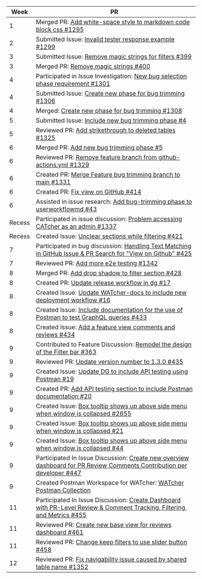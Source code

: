 | Week | PR |
|----|---|
| 1 | Merged PR: [Add white-space style to markdown code block css #1295](https://github.com/CATcher-org/CATcher/pull/1295) |
| 2 | Submitted Issue: [Invalid tester response example #1299](https://github.com/CATcher-org/CATcher/issues/1299) |
| 3 | Submitted Issue: [Remove magic strings for filters #399](https://github.com/CATcher-org/WATcher/issues/399) |
| 3 | Merged PR: [Remove magic strings #400](https://github.com/CATcher-org/WATcher/pull/400) |
| 4 | Participated in Issue Investigation: [New bug selection phase requirement #1301](https://github.com/CATcher-org/CATcher/issues/1301) |
| 4 | Submitted Issue: [Create new phase for bug trimming #1306](https://github.com/CATcher-org/CATcher/issues/1306) |
| 4 | Merged: [Create new phase for bug trimming #1308](https://github.com/CATcher-org/CATcher/pull/1308) |
| 5 | Submitted Issue: [Include new bug trimming phase #4](https://github.com/CATcher-org/public_data/issues/4) |
| 5 | Reviewed PR: [Add strikethrough to deleted tables #1325](https://github.com/CATcher-org/CATcher/pull/1325) |
| 6 | Merged PR: [Add new bug trimming phase #5](https://github.com/CATcher-org/public_data/pull/5) |
| 6 | Reviewed PR: [Remove feature branch from github-actions.yml #1329](https://github.com/CATcher-org/CATcher/pull/1329) |
| 6 | Created PR: [Merge Feature bug trimming branch to main #1331](https://github.com/CATcher-org/CATcher/pull/1331) |
| 6 | Created PR: [Fix view on GitHub #414](https://github.com/CATcher-org/WATcher/pull/414) |
| 6 | Assisted in issue research: [Add bug-trimming phase to userworkflowmd #43](https://github.com/CATcher-org/catcher-org.github.io/pull/43) |
| Recess | Participated in issue discussion: [Problem accessing CATcher as an admin #1337](https://github.com/CATcher-org/CATcher/issues/1337) |
| Recess | Created Issue: [Unclear sections while filtering #421](https://github.com/CATcher-org/WATcher/issues/421) |
| 7 | Participated in bug discussion: [Handling Text Matching in GitHub Issue & PR Search for "View on Github" #425](https://github.com/CATcher-org/WATcher/issues/425) |
| 7 | Reviewed PR: [Add more e2e testing #1342](https://github.com/CATcher-org/CATcher/pull/1342) |
| 8 | Merged PR: [Add drop shadow to filter section #428](https://github.com/CATcher-org/WATcher/pull/428) |
| 8 | Created PR: [Update release workflow in dg #17](https://github.com/CATcher-org/WATcher-docs/pull/17) |
| 8 | Created Issue: [Update WATcher-docs to include new deployment workflow #16](https://github.com/CATcher-org/WATcher-docs/issues/16) |
| 8 | Created Issue: [Include documentation for the use of Postman to test GraphQL queries #433](https://github.com/CATcher-org/WATcher/issues/433) |
| 8 | Created Issue: [Add a feature view comments and reviews #434](https://github.com/CATcher-org/WATcher/issues/434) |
| 9 | Contributed to Feature Discussion: [Remodel the design of the Filter bar #363](https://github.com/CATcher-org/WATcher/issues/363#issuecomment-2728153931) |
| 9 | Reviewed PR: [Update version number to 1.3.0 #435](https://github.com/CATcher-org/WATcher/pull/435) |
| 9 | Created Issue: [Update DG to include API testing using Postman #19](https://github.com/CATcher-org/WATcher-docs/issues/19) |
| 9 | Created PR: [Add API testing section to include Postman documentation #20](https://github.com/CATcher-org/WATcher-docs/pull/20) |
| 9 | Created Issue: [Box tooltip shows up above side menu when window is collapsed #2655](https://github.com/MarkBind/markbind/issues/2655) |
| 9 | Created Issue: [Box tooltip shows up above side menu when window is collapsed #21](https://github.com/CATcher-org/WATcher-docs/issues/21) |
| 9 | Created Issue: [Box tooltip shows up above side menu when window is collapsed #44](https://github.com/CATcher-org/catcher-org.github.io/issues/44) |
| 9 | Participated In Issue Discussion: [Create new overview dashboard for PR Review Comments Contribution per developer #447](https://github.com/CATcher-org/WATcher/issues/447) |
| 9 | Created Postman Workspace for WATcher: [WATcher Postman Collection](https://www.postman.com/orange-station-77364/watcher/overview) |
| 11 | Participated In Issue Discussion: [Create Dashboard with PR-Level Review & Comment Tracking, Filtering, and Metrics #455](https://github.com/CATcher-org/WATcher/issues/455) |
| 11 | Reviewed PR: [Create new base view for reviews dashboard #461](https://github.com/CATcher-org/WATcher/pull/461) |
| 11 | Reviewed PR: [Change keep filters to use slider button #458](https://github.com/CATcher-org/WATcher/pull/458) |
| 12 | Reviewed PR: [Fix navigability issue caused by shared table name #1352](https://github.com/CATcher-org/CATcher/pull/1352) |